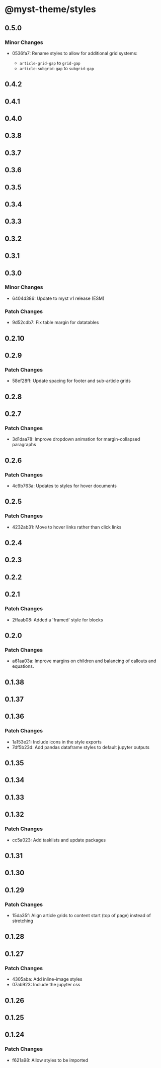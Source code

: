 # @myst-theme/styles

## 0.5.0

### Minor Changes

- 0536fa7: Rename styles to allow for additional grid systems:

  - `article-grid-gap` to `grid-gap`
  - `article-subgrid-gap` to `subgrid-gap`

## 0.4.2

## 0.4.1

## 0.4.0

## 0.3.8

## 0.3.7

## 0.3.6

## 0.3.5

## 0.3.4

## 0.3.3

## 0.3.2

## 0.3.1

## 0.3.0

### Minor Changes

- 6404d386: Update to myst v1 release (ESM)

### Patch Changes

- 9d52cdb7: Fix table margin for datatables

## 0.2.10

## 0.2.9

### Patch Changes

- 58ef28ff: Update spacing for footer and sub-article grids

## 0.2.8

## 0.2.7

### Patch Changes

- 3d1daa78: Improve dropdown animation for margin-collapsed paragraphs

## 0.2.6

### Patch Changes

- 4c9b763a: Updates to styles for hover documents

## 0.2.5

### Patch Changes

- 4232ab31: Move to hover links rather than click links

## 0.2.4

## 0.2.3

## 0.2.2

## 0.2.1

### Patch Changes

- 2ffaab08: Added a 'framed' style for blocks

## 0.2.0

### Patch Changes

- a61aa03a: Improve margins on children and balancing of callouts and equations.

## 0.1.38

## 0.1.37

## 0.1.36

### Patch Changes

- 1a153e21: Include icons in the style exports
- 7df5b23d: Add pandas dataframe styles to default jupyter outputs

## 0.1.35

## 0.1.34

## 0.1.33

## 0.1.32

### Patch Changes

- cc5a023: Add tasklists and update packages

## 0.1.31

## 0.1.30

## 0.1.29

### Patch Changes

- 15da35f: Align article grids to content start (top of page) instead of stretching

## 0.1.28

## 0.1.27

### Patch Changes

- 4305aba: Add inline-image styles
- 07ab923: Include the jupyter css

## 0.1.26

## 0.1.25

## 0.1.24

### Patch Changes

- f621a98: Allow styles to be imported
